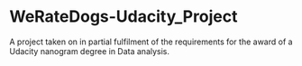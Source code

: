 # WeRateDogs-Udacity_Project
A project taken on in partial fulfilment of the requirements for the award of a Udacity nanogram degree in Data analysis.
